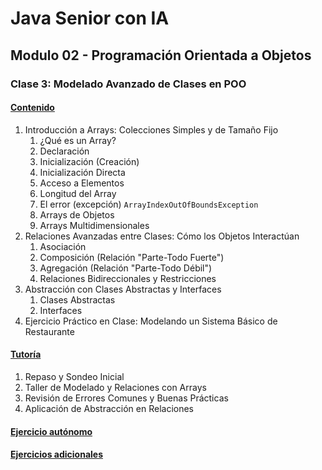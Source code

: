 # Java Senior con IA

## Modulo 02 - Programación Orientada a Objetos

### Clase 3: Modelado Avanzado de Clases en POO

#### [Contenido](1-contenido.md)

1. Introducción a Arrays: Colecciones Simples y de Tamaño Fijo
    1. ¿Qué es un Array?
    2. Declaración
    3. Inicialización (Creación)
    4. Inicialización Directa
    5. Acceso a Elementos
    6. Longitud del Array
    7. El error (excepción) `ArrayIndexOutOfBoundsException`
    8. Arrays de Objetos
    9. Arrays Multidimensionales
2. Relaciones Avanzadas entre Clases: Cómo los Objetos Interactúan
    1. Asociación
    2. Composición (Relación "Parte-Todo Fuerte")
    3. Agregación (Relación "Parte-Todo Débil")
    4. Relaciones Bidireccionales y Restricciones
3. Abstracción con Clases Abstractas y Interfaces
    1. Clases Abstractas
    2. Interfaces
4. Ejercicio Práctico en Clase: Modelando un Sistema Básico de Restaurante

#### [Tutoría](2-tutoria.md)

1. Repaso y Sondeo Inicial
2. Taller de Modelado y Relaciones con Arrays
3. Revisión de Errores Comunes y Buenas Prácticas
4. Aplicación de Abstracción en Relaciones

#### [Ejercicio autónomo](3-ejercicio.md)

#### [Ejercicios adicionales](4-ejercicios_adicionales.md)
